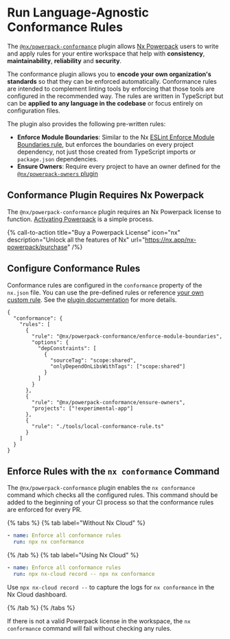 # Run Language-Agnostic Conformance Rules

The [`@nx/powerpack-conformance`](/nx-api/powerpack-conformance) plugin allows [Nx Powerpack]() users to write and apply rules for your entire workspace that help with **consistency**, **maintainability**, **reliability** and **security**.

The conformance plugin allows you to **encode your own organization's standards** so that they can be enforced automatically. Conformance rules are intended to complement linting tools by enforcing that those tools are configured in the recommended way. The rules are written in TypeScript but can be **applied to any language in the codebase** or focus entirely on configuration files.

The plugin also provides the following pre-written rules:

- **Enforce Module Boundaries**: Similar to the Nx [ESLint Enforce Module Boundaries rule](/features/enforce-module-boundaries), but enforces the boundaries on every project dependency, not just those created from TypeScript imports or `package.json` dependencies.
- **Ensure Owners**: Require every project to have an owner defined for the [`@nx/powerpack-owners` plugin](/nx-api/powerpack-owners)

## Conformance Plugin Requires Nx Powerpack

The `@nx/powerpack-conformance` plugin requires an Nx Powerpack license to function. [Activating Powerpack](/recipes/installation/activate-powerpack) is a simple process.

{% call-to-action title="Buy a Powerpack License" icon="nx" description="Unlock all the features of Nx" url="https://nx.app/nx-powerpack/purchase" /%}

## Configure Conformance Rules

Conformance rules are configured in the `conformance` property of the `nx.json` file. You can use the pre-defined rules or reference [your own custom rule](/nx-api/powerpack-conformance#custom-conformance-rules). See the [plugin documentation](/nx-api/powerpack-conformance) for more details.

```jsonc {% fileName="nx.json" %}
{
  "conformance": {
    "rules": [
      {
        "rule": "@nx/powerpack-conformance/enforce-module-boundaries",
        "options": {
          "depConstraints": [
            {
              "sourceTag": "scope:shared",
              "onlyDependOnLibsWithTags": ["scope:shared"]
            }
          ]
        }
      },
      {
        "rule": "@nx/powerpack-conformance/ensure-owners",
        "projects": ["!experimental-app"]
      },
      {
        "rule": "./tools/local-conformance-rule.ts"
      }
    ]
  }
}
```

## Enforce Rules with the `nx conformance` Command

The `@nx/powerpack-conformance` plugin enables the `nx conformance` command which checks all the configured rules. This command should be added to the beginning of your CI process so that the conformance rules are enforced for every PR.

{% tabs %}
{% tab label="Without Nx Cloud" %}

```yaml
- name: Enforce all conformance rules
  run: npx nx conformance
```

{% /tab %}
{% tab label="Using Nx Cloud" %}

```yaml
- name: Enforce all conformance rules
  run: npx nx-cloud record -- npx nx conformance
```

Use `npx nx-cloud record --` to capture the logs for `nx conformance` in the Nx Cloud dashboard.

{% /tab %}
{% /tabs %}

If there is not a valid Powerpack license in the workspace, the `nx conformance` command will fail without checking any rules.

